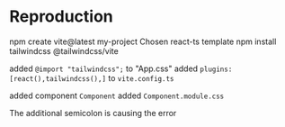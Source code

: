 # Reproduction
npm create vite@latest my-project
Chosen react-ts template
npm install tailwindcss @tailwindcss/vite

added `@import "tailwindcss";` to "App.css"
added   `plugins: [react(),tailwindcss(),]` to `vite.config.ts`

added component `Component`
added `Component.module.css`

The additional semicolon is causing the error
